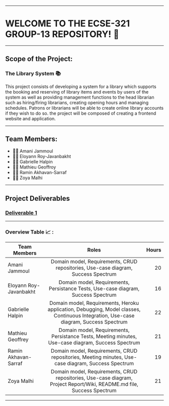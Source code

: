 *****************************************************
# WELCOME TO THE ECSE-321 GROUP-13 REPOSITORY! :wave:
*****************************************************
## Scope of the Project:
### The Library System :books:

This project consists of developing a system for a library which supports the booking and reserving of library items and events by users of the system as well as providing management functions to the head librarian such as hiring/firing librarians, creating opening hours and managing schedules. Patrons or librarians will be able to create online library accounts if they wish to do so. the project will be composed of creating a frontend website and application.

--------------------------------------------------------------------------
## Team Members:
- :woman_technologist: Amani Jammoul
- :woman_technologist: Eloyann Roy-Javanbakht
- :woman_technologist: Gabrielle Halpin
- :man_technologist: Mathieu Geoffroy
- :man_technologist: Ramin Akhavan-Sarraf
- :woman_technologist: Zoya Malhi

--------------------------------------------------------------------------
## Project Deliverables
### [Deliverable 1](https://github.com/McGill-ECSE321-Fall2021/project-group-13/wiki/Deliverable-1)
--------------------------------------------------------------------------
### Overview Table :chart_with_upwards_trend: : 
| Team Members           | Roles                                                                                                                                |   Hours   |
| ---------------------- |:------------------------------------------------------------------------------------------------------------------------------------:| ---------:|
| Amani Jammoul          | Domain model, Requirements, CRUD repositories, Use-case diagram, Success Spectrum                                                    |20         |
| Eloyann Roy-Javanbakht | Domain model, Requirements, Persistance Tests, Use-case diagram, Success Spectrum                                                    |16         |
| Gabrielle Halpin       | Domain model, Requirements, Heroku application, Debugging, Model classes, Continuous Integration, Use-case diagram, Success Spectrum |22         |
| Mathieu Geoffrey       | Domain model, Requirements, Persistance Tests, Meeting minutes, Use-case diagram, Success Spectrum                                   |21         |
| Ramin Akhavan-Sarraf   | Domain model, Requirements, CRUD repositories, Meeting minutes, Use-case diagram, Success Spectrum                                   |19         |
| Zoya Malhi             | Domain model, Requirements, CRUD repositories, Use-case diagram, Project Report/Wiki, README.md file, Success Spectrum               |21         |
_____________________________________________________________________________________________________________________________________________________________________________

